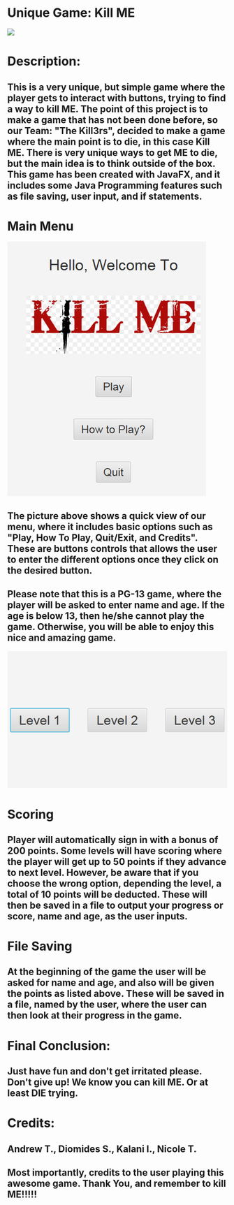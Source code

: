 # Unique Game: Kill ME
![](https://ih1.redbubble.net/image.936556687.0332/gbra,8x10,1000x1000-c,0,0,675,900.jpg)
# Description:
## This is a very unique, but simple game where the player gets to interact with buttons, trying to find a way to kill ME. The point of this project is to make a game that has not been done before, so our Team: "The Kill3rs", decided to make a game where the main point is to die, in this case Kill ME. There is very unique ways to get ME to die, but the main idea is to think outside of the box. This game has been created with JavaFX, and it includes some Java Programming features such as file saving, user input, and if statements. 

# Main Menu
![](/menu.png)
## The picture above shows a quick view of our menu, where it includes basic options such as "Play, How To Play, Quit/Exit, and Credits". These are buttons controls that allows the user to enter the different options once they click on the desired button. 
## Please note that this is a PG-13 game, where the player will be asked to enter name and age. If the age is below 13, then he/she cannot play the game. Otherwise, you will be able to enjoy this nice and amazing game. 
![](/levels.png)
# Scoring
## Player will automatically sign in with a bonus of 200 points. Some levels will have scoring where the player will get up to 50 points if they advance to next level. However, be aware that if you choose the wrong option, depending the level, a total of 10 points will be deducted. These will then be saved in a file to output your progress or score, name and age, as the user inputs. 

# File Saving
## At the beginning of the game the user will be asked for name and age, and also will be given the points as listed above. These will be saved in a file, named by the user, where the user can then look at their progress in the game. 

# Final Conclusion:
## Just have fun and don't get irritated please. Don't give up! We know you can kill ME. Or at least DIE trying. 

# Credits: 
## Andrew T., Diomides S., Kalani I., Nicole T.
## Most importantly, credits to the user playing this awesome game. Thank You, and remember to kill ME!!!!!
